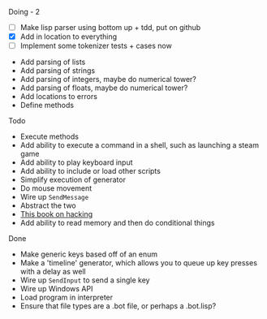 Doing - 2
- [ ] Make lisp parser using bottom up + tdd, put on github
- [x] Add in location to everything
- [ ] Implement some tokenizer tests + cases now

* Add parsing of lists
* Add parsing of strings
* Add parsing of integers, maybe do numerical tower?
* Add parsing of floats, maybe do numerical tower?
* Add locations to errors
* Define methods


Todo 
* Execute methods
* Add ability to execute a command in a shell, such as launching a steam game 
* Add ability to play keyboard input
* Add ability to include or load other scripts
* Simplify execution of generator
* Do mouse movement
* Wire up `SendMessage`
* Abstract the two
* [This book on hacking](https://books.google.com/books?id=h4-7DQAAQBAJ&pg=PA211&lpg=PA211&dq=games+with+apis+you+can+use+to+play+against+other+bots&source=bl&ots=12zOqoAKE_&sig=ACfU3U29YcWJcVgYSPVCxJ1fUMw-wTpHOg&hl=en&sa=X&ved=2ahUKEwiG0ZO6ou70AhXiHTQIHcAzBwEQ6AF6BAgYEAM#v=onepage&q=games%20with%20apis%20you%20can%20use%20to%20play%20against%20other%20bots&f=false)
* Add ability to read memory and then do conditional things


Done
* Make generic keys based off of an enum
* Make a 'timeline' generator, which allows you to queue up key presses with a delay as well
* Wire up `SendInput` to send a single key
* Wire up Windows API
* Load program in interpreter
* Ensure that file types are a .bot file, or perhaps a .bot.lisp?

